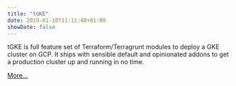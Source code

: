 ```yaml
---
title: "tGKE"
date: 2019-01-10T11:11:40+01:00
showDate: false
---
```


tGKE is full feature set of Terraform/Terragrunt modules to deploy a GKE cluster on GCP. It ships with sensible default and opinionated addons to get a production cluster up and running in no time.

[More...](https://clusterfrak-dynamics.github.io/tgke)
